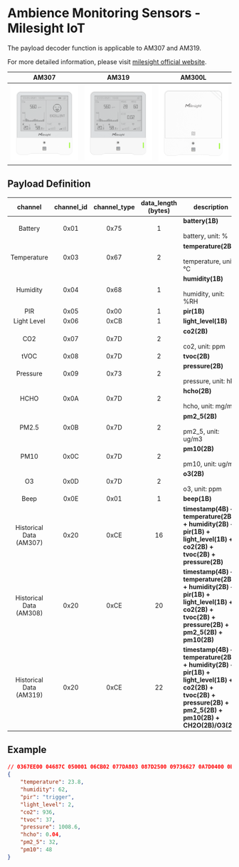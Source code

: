 # Ambience Monitoring Sensors - Milesight IoT

The payload decoder function is applicable to AM307 and AM319.

For more detailed information, please visit [milesight official website](https://www.milesight-iot.com).

|        AM307        |        AM319        |        AM300L         |
| :-----------------: | :-----------------: | :-------------------: |
| ![AM307](AM307.png) | ![AM319](AM319.png) | ![AM300L](AM300L.png) |

## Payload Definition

|           channel           | channel_id | channel_type | data_length (bytes) | description                                                                                                                                                 |
| :-------------------------: | :--------: | :----------: | :-----------------: | ----------------------------------------------------------------------------------------------------------------------------------------------------------- |
|           Battery           |    0x01    |     0x75     |          1          | **battery(1B)**<br/><br/>battery, unit: %                                                                                                                   |
|         Temperature         |    0x03    |     0x67     |          2          | **temperature(2B)**<br/><br/>temperature, unit: ℃                                                                                                           |
|          Humidity           |    0x04    |     0x68     |          1          | **humidity(1B)**<br/><br/>humidity, unit: %RH                                                                                                               |
|             PIR             |    0x05    |     0x00     |          1          | **pir(1B)**                                                                                                                                                 |
|         Light Level         |    0x06    |     0xCB     |          1          | **light_level(1B)**                                                                                                                                         |
|             CO2             |    0x07    |     0x7D     |          2          | **co2(2B)**<br/><br/>co2, unit: ppm                                                                                                                         |
|            tVOC             |    0x08    |     0x7D     |          2          | **tvoc(2B)**                                                                                                                                                |
|          Pressure           |    0x09    |     0x73     |          2          | **pressure(2B)**<br/><br/>pressure, unit: hPa                                                                                                               |
|            HCHO             |    0x0A    |     0x7D     |          2          | **hcho(2B)**<br/><br/>hcho, unit: mg/m3                                                                                                                     |
|            PM2.5            |    0x0B    |     0x7D     |          2          | **pm2_5(2B)**<br/><br/>pm2_5, unit: ug/m3                                                                                                                   |
|            PM10             |    0x0C    |     0x7D     |          2          | **pm10(2B)**<br/><br/>pm10, unit: ug/m3                                                                                                                     |
|             O3              |    0x0D    |     0x7D     |          2          | **o3(2B)**<br/><br/>o3, unit: ppm                                                                                                                           |
|            Beep             |    0x0E    |     0x01     |          1          | **beep(1B)**                                                                                                                                                |
| Historical Data<br/>(AM307) |    0x20    |     0xCE     |         16          | **timestamp(4B) + temperature(2B) + humidity(2B) + pir(1B) + light_level(1B) + co2(2B) + tvoc(2B) + pressure(2B)**                                          |
| Historical Data<br/>(AM308) |    0x20    |     0xCE     |         20          | **timestamp(4B) + temperature(2B) + humidity(2B) + pir(1B) + light_level(1B) + co2(2B) + tvoc(2B) + pressure(2B) + pm2_5(2B) + pm10(2B)**                   |
| Historical Data<br/>(AM319) |    0x20    |     0xCE     |         22          | **timestamp(4B) + temperature(2B) + humidity(2B) + pir(1B) + light_level(1B) + co2(2B) + tvoc(2B) + pressure(2B) + pm2_5(2B) + pm10(2B) + CH2O(2B)/O3(2B)** |

## Example

```json
// 0367EE00 04687C 050001 06CB02 077DA803 087D2500 09736627 0A7D0400 0B7D2000 0C7D3000
{
    "temperature": 23.8,
    "humidity": 62,
    "pir": "trigger",
    "light_level": 2,
    "co2": 936,
    "tvoc": 37,
    "pressure": 1008.6,
    "hcho": 0.04,
    "pm2_5": 32,
    "pm10": 48
}
```
